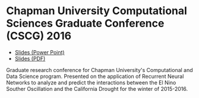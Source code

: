 Chapman University Computational Sciences Graduate Conference (CSCG) 2016
=========================================================================

-   [Slides (Power Point)](http://talks.jle.im/NeuralNetwork-ENSO-Precipitation.pptx "Slides (Power Point)")
-   [Slides (PDF)](http://talks.jle.im/NeuralNetwork-ENSO-Precipitation.pdf "Slides (PDF)")

Graduate research conference for Chapman University's Computational and
Data Science program. Presented on the application of Recurrent Neural
Networks to analyze and predict the interactions between the El Nino
Souther Oscillation and the California Drought for the winter of
2015-2016.